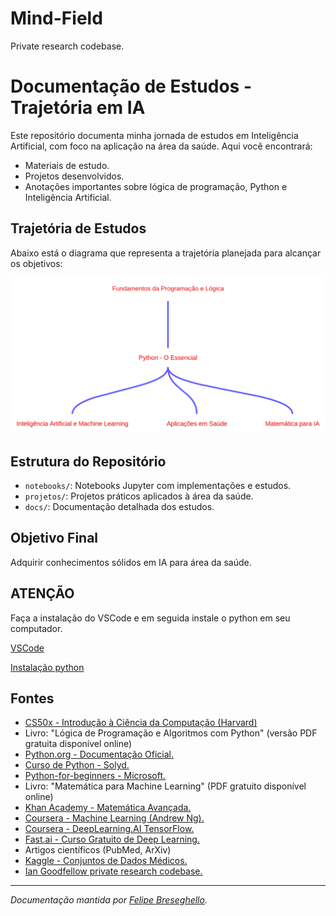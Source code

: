 # Mind-Field 
Private research codebase.

# Documentação de Estudos - Trajetória em IA

Este repositório documenta minha jornada de estudos em Inteligência Artificial, com foco na aplicação na área da saúde. Aqui você encontrará:

- Materiais de estudo.
- Projetos desenvolvidos.
- Anotações importantes sobre lógica de programação, Python e Inteligência Artificial.

## Trajetória de Estudos

Abaixo está o diagrama que representa a trajetória planejada para alcançar os objetivos:

![Diagrama de Trajetória](./assets/diagram.svg)

## Estrutura do Repositório

- `notebooks/`: Notebooks Jupyter com implementações e estudos.
- `projetos/`: Projetos práticos aplicados à área da saúde.
- `docs/`: Documentação detalhada dos estudos.

## Objetivo Final

Adquirir conhecimentos sólidos em IA para área da saúde. 

## ATENÇÃO

Faça a instalação do VSCode e em seguida instale o python em seu computador.

[VSCode](https://code.visualstudio.com/)

[Instalação python](docs/instalacao_dependencias.md)

## Fontes

- [CS50x - Introdução à Ciência da Computação (Harvard)](https://cs50.harvard.edu/x/2025)
- Livro: "Lógica de Programação e Algoritmos com Python" (versão PDF gratuita disponível online)
- [Python.org - Documentação Oficial.](https://docs.python.org/pt-br/3/)
- [Curso de Python - Solyd.](https://solyd.com.br/cursos/python-basico/)
- [Python-for-beginners - Microsoft.](https://github.com/microsoft/python-for-beginners)
- Livro: "Matemática para Machine Learning" (PDF gratuito disponível online)
- [Khan Academy - Matemática Avançada.](https://pt.khanacademy.org/)
- [Coursera - Machine Learning (Andrew Ng).](https://www.coursera.org/learn/machine-learning)
- [Coursera - DeepLearning.AI TensorFlow.](https://www.coursera.org/professional-certificates/tensorflow-in-practice)
- [Fast.ai - Curso Gratuito de Deep Learning.](https://www.fast.ai/)
- Artigos científicos (PubMed, ArXiv)
- [Kaggle - Conjuntos de Dados Médicos.](https://www.kaggle.com/)
- [Ian Goodfellow private research codebase.](https://github.com/goodfeli/galatea)


---

*Documentação mantida por [Felipe Breseghello](https://github.com/fbreseghello).*
